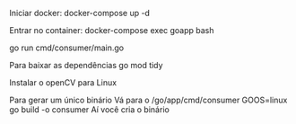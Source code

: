 Iniciar docker:
docker-compose up -d

Entrar no container:
docker-compose exec goapp bash

go run cmd/consumer/main.go

Para baixar as dependências
go mod tidy

Instalar o openCV para Linux

Para gerar um único binário
Vá para o /go/app/cmd/consumer
GOOS=linux go build -o consumer
Aí você cria o binário
